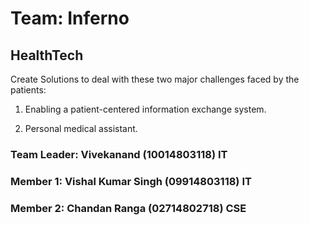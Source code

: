 # Team: Inferno
## HealthTech
Create Solutions to deal with these two major challenges faced by the patients:
1. Enabling a patient-centered information exchange system.

2. Personal medical assistant.

### Team Leader: Vivekanand (10014803118) IT
### Member 1: Vishal Kumar Singh (09914803118) IT
### Member 2: Chandan Ranga (02714802718) CSE
